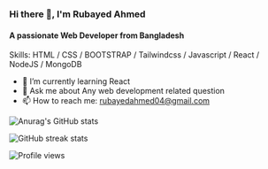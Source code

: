 ### Hi there 👋,  I'm Rubayed Ahmed
#### A passionate Web Developer from Bangladesh

Skills: HTML / CSS / BOOTSTRAP / Tailwindcss / Javascript / React / NodeJS / MongoDB

- 🌱 I’m currently learning React
- 💬 Ask me about Any web development related question 
- 📫 How to reach me: rubayedahmed04@gmail.com 

![Anurag's GitHub stats](https://github-readme-stats.vercel.app/api?username=ahm-rubayed&show_icons=true&theme=radical)


![GitHub streak stats](https://github-readme-streak-stats.herokuapp.com/?user=ahm-rubayed)  

![Profile views](https://gpvc.arturio.dev/ahm-rubayed)  

